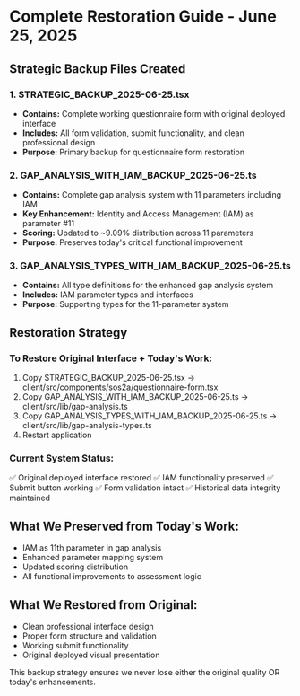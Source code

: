 # Complete Restoration Guide - June 25, 2025

## Strategic Backup Files Created

### 1. STRATEGIC_BACKUP_2025-06-25.tsx
- **Contains:** Complete working questionnaire form with original deployed interface
- **Includes:** All form validation, submit functionality, and clean professional design
- **Purpose:** Primary backup for questionnaire form restoration

### 2. GAP_ANALYSIS_WITH_IAM_BACKUP_2025-06-25.ts
- **Contains:** Complete gap analysis system with 11 parameters including IAM
- **Key Enhancement:** Identity and Access Management (IAM) as parameter #11
- **Scoring:** Updated to ~9.09% distribution across 11 parameters
- **Purpose:** Preserves today's critical functional improvement

### 3. GAP_ANALYSIS_TYPES_WITH_IAM_BACKUP_2025-06-25.ts
- **Contains:** All type definitions for the enhanced gap analysis system
- **Includes:** IAM parameter types and interfaces
- **Purpose:** Supporting types for the 11-parameter system

## Restoration Strategy

### To Restore Original Interface + Today's Work:
1. Copy STRATEGIC_BACKUP_2025-06-25.tsx → client/src/components/sos2a/questionnaire-form.tsx
2. Copy GAP_ANALYSIS_WITH_IAM_BACKUP_2025-06-25.ts → client/src/lib/gap-analysis.ts
3. Copy GAP_ANALYSIS_TYPES_WITH_IAM_BACKUP_2025-06-25.ts → client/src/lib/gap-analysis-types.ts
4. Restart application

### Current System Status:
✅ Original deployed interface restored
✅ IAM functionality preserved
✅ Submit button working
✅ Form validation intact
✅ Historical data integrity maintained

## What We Preserved from Today's Work:
- IAM as 11th parameter in gap analysis
- Enhanced parameter mapping system
- Updated scoring distribution
- All functional improvements to assessment logic

## What We Restored from Original:
- Clean professional interface design
- Proper form structure and validation
- Working submit functionality
- Original deployed visual presentation

This backup strategy ensures we never lose either the original quality OR today's enhancements.